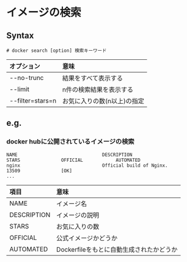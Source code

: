 # イメージの検索
## Syntax
```
# docker search [option] 検索キーワード
```
|オプション|意味|
|:---|:---|
|--no-trunc|結果をすべて表示する|
|--limit|n件の検索結果を表示する|
|--filter=stars=n|お気に入りの数(n以上)の指定|
## e.g.
### docker hubに公開されているイメージの検索
```
NAME                               DESCRIPTION                                     STARS               OFFICIAL            AUTOMATED
nginx                              Official build of Nginx.                        13509               [OK]
...
```
|項目|意味|
|:---|:---|
|NAME|イメージ名|
|DESCRIPTION|イメージの説明|
|STARS|お気に入りの数|
|OFFICIAL|公式イメージかどうか|
|AUTOMATED|Dockerfileをもとに自動生成されたかどうか|
